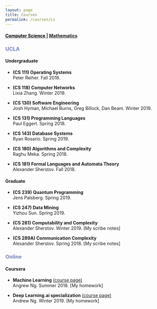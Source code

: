 ```yaml
---
layout: page
title: Courses
permalink: /courses/cs
---
```



#### [<span style="color:black"> Computer Science </span>](/courses/cs) | [Mathematics](/courses/math)

### <span style="color:#7383DC"> UCLA </span>

#### Undergraduate

* **(CS 111) Operating Systems**  
  Peter Reiher. Fall 2018.

* **(CS 118) Computer Networks**  
 Lixia Zhang. Winter 2019.

* **(CS 130) Software Engineering**  
  Josh Hyman, Michael Burns, Greg Billock, Dan Beam. Winter 2019.

* **(CS 131) Programming Languages**  
  Paul Eggert. Spring 2018.

* **(CS 143) Database Systems**  
  Ryan Rosario. Spring 2019.

* **(CS 180) Algorithms and Complexity**  
  Raghu Meka. Spring 2018.

* **(CS 181) Formal Languages and Automata Theory**  
	Alexander Sherstov. Fall 2018.

#### Graduate

* **(CS 239) Quantum Programming**  
  Jens Palsberg. Spring 2019.

* **(CS 247) Data Mining**  
 Yizhou Sun. Spring 2019.

* **(CS 281) Computability and Complexity**  
  Alexander Sherstov. Winter 2019. [My scribe notes]

* **(CS 289A) Communication Complexity**  
   Alexander Sherstov. Spring 2018. [My scribe notes]


### <span style="color:#7383DC"> Online </span>

#### Coursera

* **Machine Learning** <a href="https://www.coursera.org/learn/machine-learning" target="_blank">  (course page) </a>  
  Angrew Ng. Summer 2018. [My homework]

* **Deep Learning.ai specialization** <a href="https://www.coursera.org/specializations/deep-learning" target="_blank">  (course page) </a>    
  Andrew Ng. Winter 2019. [My homework]
